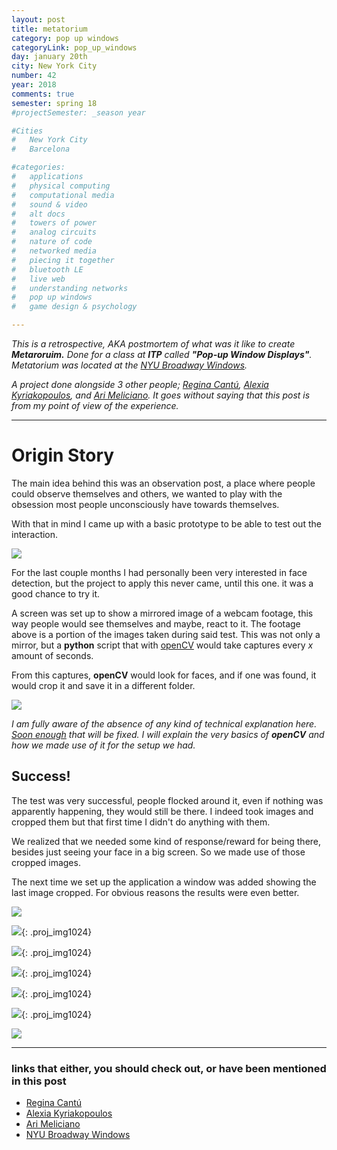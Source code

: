 ```yaml
---
layout: post
title: metatorium
category: pop up windows
categoryLink: pop_up_windows
day: january 20th
city: New York City
number: 42
year: 2018
comments: true
semester: spring 18
#projectSemester: _season year

#Cities
#	New York City
#	Barcelona

#categories:
#	applications
#	physical computing 
#	computational media 
#	sound & video 
#	alt docs
#	towers of power 
#	analog circuits 
#	nature of code
#	networked media
#	piecing it together
#	bluetooth LE
#	live web
#	understanding networks
#	pop up windows
#	game design & psychology

---
```


_This is a retrospective, AKA postmortem of what was it like to create **Metaroruim.** Done for a class at **ITP** called **"Pop-up Window Displays"**. Metatorium was located at the [NYU Broadway Windows](https://www.google.com/maps/place/40°43'54.9%22N+73°59'29.7%22W/@40.731923,-73.992312,18z/data=!3m1!4b1!4m6!3m5!1s0x0:0x0!7e2!8m2!3d40.7319232!4d-73.9915898)._

_A project done alongside 3 other people; [Regina Cantú](http://www.reginacantu.com/), [Alexia Kyriakopoulos](), and [Ari Meliciano](http://www.ariciano.com). It goes without saying that this post is from my point of view of the experience._

---

# Origin Story

The main idea behind this was an observation post, a place where people could observe themselves and others, we wanted to play with the obsession most people unconsciously have towards themselves.

With that in mind I came up with a basic prototype to be able to test out the interaction.

![](/img/thumnailsBlog/42_8.gif)

For the last couple months I had personally been very interested in face detection, but the project to apply this never came, until this one. it was a good chance to try it.

A screen was set up to show a mirrored image of a webcam footage, this way people would see themselves and maybe, react to it. The footage above is a portion of the images taken during said test. This was not only a mirror, but a **python** script that with [openCV]() would take captures every _x_ amount of seconds.

From this captures, **openCV** would look for faces, and if one was found, it would crop it and save it in a different folder.

![](/img/thumnailsBlog/42_9.gif)

_I am fully aware of the absence of any kind of technical explanation here. [Soon enough]() that will be fixed. I will explain the very basics of **openCV** and how we made use of it for the setup we had._

## Success!

The test was very successful, people flocked around it, even if nothing was apparently happening, they would still be there. I indeed took images and cropped them but that first time I didn't do anything with them.

We realized that we needed some kind of response/reward for being there, besides just seeing your face in a big screen. So we made use of those cropped images.

The next time we set up the application a window was added showing the last image cropped. For obvious reasons the results were even better.

![](/img/thumnailsBlog/42_10.gif)



![](/img/thumnailsBlog/42_2.png){: .proj_img1024}

![](/img/thumnailsBlog/42_3.png){: .proj_img1024}

![](/img/thumnailsBlog/42_4.png){: .proj_img1024}

![](/img/thumnailsBlog/42_5.png){: .proj_img1024}

![](/img/thumnailsBlog/42_6.png){: .proj_img1024}

![](/img/thumnailsBlog/42_7.svg)

---

### links that either, you should check out, or have been mentioned in this post

- [Regina Cantú](http://www.reginacantu.com/)
- [Alexia Kyriakopoulos]()
- [Ari Meliciano](http://www.ariciano.com)
- [NYU Broadway Windows](https://www.google.com/maps/place/40°43'54.9%22N+73°59'29.7%22W/@40.731923,-73.992312,18z/data=!3m1!4b1!4m6!3m5!1s0x0:0x0!7e2!8m2!3d40.7319232!4d-73.9915898)